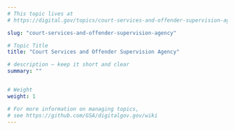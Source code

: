```yaml
---
# This topic lives at
# https://digital.gov/topics/court-services-and-offender-supervision-agency

slug: "court-services-and-offender-supervision-agency"

# Topic Title
title: "Court Services and Offender Supervision Agency"

# description — keep it short and clear
summary: ""


# Weight
weight: 1

# For more information on managing topics,
# see https://github.com/GSA/digitalgov.gov/wiki
---
```

